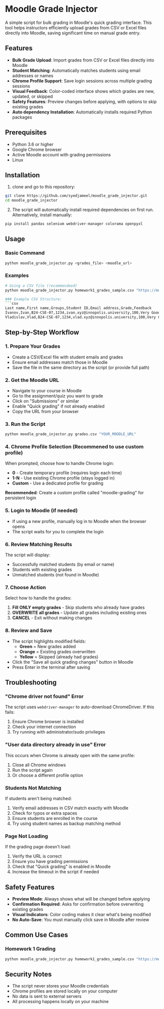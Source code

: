 # Moodle Grade Injector

A simple script for bulk grading in Moodle's quick grading interface. This tool helps instructors efficiently upload grades from CSV or Excel files directly into Moodle, saving significant time on manual grade entry.

## Features

- **Bulk Grade Upload**: Import grades from CSV or Excel files directly into Moodle
- **Student Matching**: Automatically matches students using email addresses or names
- **Chrome Profile Support**: Save login sessions across multiple grading sessions
- **Visual Feedback**: Color-coded interface shows which grades are new, updated, or skipped
- **Safety Features**: Preview changes before applying, with options to skip existing grades
- **Auto dependency Installation**: Automatically installs required Python packages

## Prerequisites

- Python 3.6 or higher
- Google Chrome browser
- Active Moodle account with grading permissions
- Linux

## Installation

1. clone and go to this repository:
```bash
git clone https://github.com/syedjameel/moodle_grade_injector.git
cd moodle_grade_injector
```

2. The script will automatically install required dependencies on first run. Alternatively, install manually:
```bash
pip install pandas selenium webdriver-manager colorama openpyxl
```

## Usage

### Basic Command

```bash
python moodle_grade_injector.py <grades_file> <moodle_url>
```

### Examples

```bash
# Using a CSV file (recommendeed)
python moodle_grade_injector.py homework1_grades_sample.csv "https://moodle.innopolis.university/mod/assign/view.php?id=131686&action=grading"

### Example CSV Structure:
```csv
Last name,First name,Groups,Student ID,Email address,Grade,Feedback
Ivanov,Ivan,B24-CSE-07,1234,ivan.xyz@innopolis.university,100,Very Good
Vladislav,Vlad,B24-CSE-07,1234,vlad.xyz@innopolis.university,100,Very Good
```

## Step-by-Step Workflow

### 1. Prepare Your Grades
- Create a CSV/Excel file with student emails and grades
- Ensure email addresses match those in Moodle
- Save the file in the same directory as the script (or provide full path)

### 2. Get the Moodle URL
- Navigate to your course in Moodle
- Go to the assignment/quiz you want to grade
- Click on "Submissions" or similar
- Enable "Quick grading" if not already enabled
- Copy the URL from your browser

### 3. Run the Script
```bash
python moodle_grade_injector.py grades.csv "YOUR_MOODLE_URL"
```

### 4. Chrome Profile Selection (Recommened to use custom profile)
When prompted, choose how to handle Chrome login:

- **0** - Create temporary profile (requires login each time)
- **1-N** - Use existing Chrome profile (stays logged in)
- **Custom** - Use a dedicated profile for grading

**Recommended**: Create a custom profile called "moodle-grading" for persistent login

### 5. Login to Moodle (if needed)
- If using a new profile, manually log in to Moodle when the browser opens
- The script waits for you to complete the login

### 6. Review Matching Results
The script will display:
- Successfully matched students (by email or name)
- Students with existing grades
- Unmatched students (not found in Moodle)

### 7. Choose Action
Select how to handle the grades:
1. **Fill ONLY empty grades** - Skip students who already have grades
2. **OVERWRITE all grades** - Update all grades including existing ones
3. **CANCEL** - Exit without making changes

### 8. Review and Save
- The script highlights modified fields:
  - **Green** = New grades added
  - **Orange** = Existing grades overwritten
  - **Yellow** = Skipped (already had grades)
- Click the "Save all quick grading changes" button in Moodle
- Press Enter in the terminal after saving


## Troubleshooting

### "Chrome driver not found" Error
The script uses `webdriver-manager` to auto-download ChromeDriver. If this fails:
1. Ensure Chrome browser is installed
2. Check your internet connection
3. Try running with administrator/sudo privileges

### "User data directory already in use" Error
This occurs when Chrome is already open with the same profile:
1. Close all Chrome windows
2. Run the script again
3. Or choose a different profile option

### Students Not Matching
If students aren't being matched:
1. Verify email addresses in CSV match exactly with Moodle
2. Check for typos or extra spaces
3. Ensure students are enrolled in the course
4. Try using student names as backup matching method

### Page Not Loading
If the grading page doesn't load:
1. Verify the URL is correct
2. Ensure you have grading permissions
3. Check that "Quick grading" is enabled in Moodle
4. Increase the timeout in the script if needed

## Safety Features

- **Preview Mode**: Always shows what will be changed before applying
- **Confirmation Required**: Asks for confirmation before overwriting existing grades
- **Visual Indicators**: Color coding makes it clear what's being modified
- **No Auto-Save**: You must manually click save in Moodle after review


## Common Use Cases

### Homework 1 Grading
```bash
python moodle_grade_injector.py homework1_grades_sample.csv "https://moodle.innopolis.university/mod/assign/view.php?id=131686&action=grading"
```

## Security Notes

- The script never stores your Moodle credentials
- Chrome profiles are stored locally on your computer
- No data is sent to external servers
- All processing happens locally on your machine
